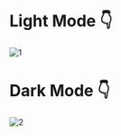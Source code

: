 # Light Mode 👇
![1](https://github.com/yhrjfj/Login_Screen_Compose/assets/102893295/cc8e9340-4f0f-41e7-ada3-e1750a364452)

# Dark Mode 👇
![2](https://github.com/yhrjfj/Login_Screen_Compose/assets/102893295/678a88d7-278b-4289-8f38-15bc97f692f4)
